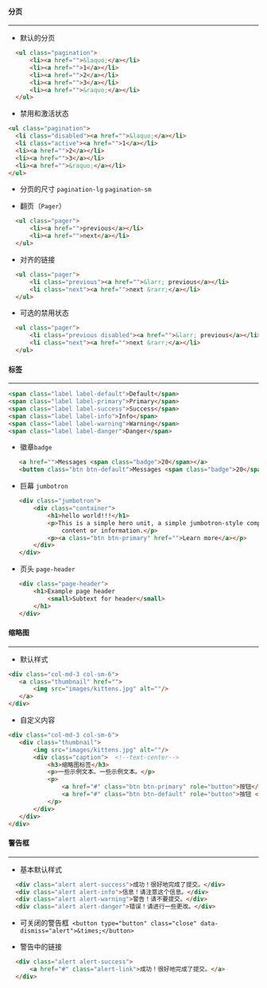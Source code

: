 #### 分页
---

- 默认的分页

```html
  <ul class="pagination">
	  <li><a href="">&laquo;</a></li>
	  <li><a href="">1</a></li>
	  <li><a href="">2</a></li>
	  <li><a href="">3</a></li>
	  <li><a href="">&raquo;</a></li>
  </ul>
```

- 禁用和激活状态

```html
<ul class="pagination">
  <li class="disabled"><a href="">&laquo;</a></li>
  <li class="active"><a href="">1</a></li>
  <li><a href="">2</a></li>
  <li><a href="">3</a></li>
  <li><a href="">&raquo;</a></li>
</ul>
```

- 分页的尺寸  `pagination-lg`    `pagination-sm`

- 翻页（`Pager`）

```html
  <ul class="pager">
	  <li><a href="">previous</a></li>
	  <li><a href="">next</a></li>
  </ul>
```

- 对齐的链接

```html
  <ul class="pager">
	  <li class="previous"><a href="">&larr; previous</a></li>
	  <li class="next"><a href="">next &rarr;</a></li>
  </ul>
```

- 可选的禁用状态

```html
  <ul class="pager">
	  <li class="previous disabled"><a href="">&larr; previous</a></li>
	  <li class="next"><a href="">next &rarr;</a></li>
  </ul>
```


#### 标签
---

```html
<span class="label label-default">Default</span>
<span class="label label-primary">Primary</span>
<span class="label label-success">Success</span>
<span class="label label-info">Info</span>
<span class="label label-warning">Warning</span>
<span class="label label-danger">Danger</span>
```


- 徽章`badge`

```html
   <a href="">Messages <span class="badge">20</span></a>
   <button class="btn btn-default">Messages <span class="badge">20</span></button>
```

- 巨幕 `jumbotron`

```html
   <div class="jumbotron">
       <div class="container">
           <h1>hello world!!!</h1>
           <p>This is a simple hero unit, a simple jumbotron-style component for calling extra attention to featured
               content or information.</p>
           <p><a class="btn btn-primary" href="">Learn more</a></p>
       </div>
   </div>
```

- 页头 `page-header`

```html
   <div class="page-header">
	   <h1>Example page header
		   <small>Subtext for header</small>
	   </h1>
   </div>
```

#### 缩略图
---

- 默认样式

```html
<div class="col-md-3 col-sm-6">
   <a class="thumbnail" href="">
	   <img src="images/kittens.jpg" alt=""/>
   </a>
</div>
```

- 自定义内容

```html
<div class="col-md-3 col-sm-6">
   <div class="thumbnail">
	   <img src="images/kittens.jpg" alt=""/>
	   <div class="caption">  <!--text-center-->
		   <h3>缩略图标签</h3>
		   <p>一些示例文本。一些示例文本。</p>
		   <p>
			   <a href="#" class="btn btn-primary" role="button">按钮</a>
			   <a href="#" class="btn btn-default" role="button">按钮 </a>
		   </p>
	   </div>
   </div>
</div>
```

#### 警告框
---

- 基本默认样式

```html
  <div class="alert alert-success">成功！很好地完成了提交。</div>
  <div class="alert alert-info">信息！请注意这个信息。</div>
  <div class="alert alert-warning">警告！请不要提交。</div>
  <div class="alert alert-danger">错误！请进行一些更改。</div>
```

- 可关闭的警告框` <button type="button" class="close" data-dismiss="alert">&times;</button>`

- 警告中的链接

```html
  <div class="alert alert-success">
	  <a href="#" class="alert-link">成功！很好地完成了提交。</a>
  </div>
```
